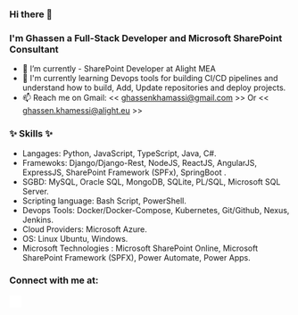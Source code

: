 ### Hi there 👋 
### I'm Ghassen a Full-Stack Developer and Microsoft SharePoint Consultant

- 🔭 I’m currently - SharePoint Developer at Alight MEA
- 🌱 I'm currently learning Devops tools for building CI/CD pipelines and understand how to build, Add, Update repositories and deploy projects.
- 📫 Reach me on Gmail: << ghassenkhamassi@gmail.com >> Or << ghassen.khamessi@alight.eu >>


### ✨ Skills ✨
- Langages: Python, JavaScript, TypeScript, Java, C#.
- Framewoks: Django/Django-Rest, NodeJS, ReactJS, AngularJS, ExpressJS, SharePoint Framework (SPFx), SpringBoot .
- SGBD: MySQL, Oracle SQL, MongoDB, SQLite, PL/SQL, Microsoft SQL Server.
- Scripting language: Bash Script, PowerShell.
- Devops Tools: Docker/Docker-Compose, Kubernetes, Git/Github, Nexus, Jenkins.
- Cloud Providers: Microsoft Azure.
- OS: Linux Ubuntu, Windows.
- Microsoft Technologies : Microsoft SharePoint Online, Microsoft SharePoint Framework (SPFX), Power Automate, Power Apps.

### Connect with me at:
<a href="https://www.linkedin.com/in/ghassen-khamassi-766b261b6/"><img align = "left" width="22px" src="https://github.com/codeSTACKr/codeSTACKr/raw/master/img/linkedin-dark.svg" /></a>
